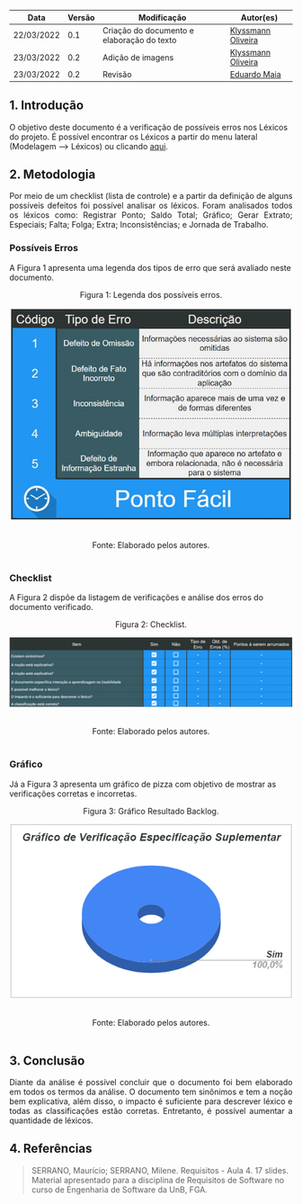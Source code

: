 |Data | Versão | Modificação | Autor(es)|
| -- | -- | -- | -- |
| 22/03/2022 |  0.1   | Criação do documento e elaboração do texto|  [Klyssmann Oliveira](https://github.com/klyssmannoliveira) |
| 23/03/2022 |  0.2   | Adição de imagens |  [Klyssmann Oliveira](https://github.com/klyssmannoliveira) |
| 23/03/2022 |  0.2   | Revisão |  [Eduardo Maia](https://github.com/eduardomr) |




## 1. Introdução

 O objetivo deste documento é a verificação de possíveis erros nos Léxicos do projeto. É possível encontrar os Léxicos a partir do menu lateral (Modelagem --> Léxicos) ou clicando [aqui](https://requisitos-de-software.github.io/2021.2-PontoFacil/modelagem/lexicos/).



## 2. Metodologia

<p style="text-align: justify"> Por meio de um checklist (lista de controle) e a partir da definição de alguns possíveis defeitos foi possível analisar os léxicos. Foram analisados todos os léxicos como: Registrar Ponto; Saldo Total; Gráfico; Gerar Extrato; Especiais; Falta; Folga; Extra; Inconsistências; e Jornada de Trabalho.</p>

### Possíveis Erros

A Figura 1 apresenta uma legenda dos tipos de erro que será avaliado neste documento.
<center>
<figcaption>Figura 1: Legenda dos possíveis erros. </figcaption>
<p align = "center"><img src="https://raw.githubusercontent.com/Requisitos-de-Software/2021.2-PontoFacil/master/docs/assets/imagens/ver_PossiveisErros.jpg"></p><br>

<figcaption> Fonte: Elaborado pelos autores.</figcaption>

</center>

<br>

### Checklist

A Figura 2 dispôe da listagem de verificações e análise dos erros do documento verificado.

<center>
<figcaption>Figura 2: Checklist.</figcaption>
<p align = "center"><img src="https://raw.githubusercontent.com/Requisitos-de-Software/2021.2-PontoFacil/master/docs/assets/imagens/ver_lexico_checklist.png"></p><br>

<figcaption>Fonte: Elaborado pelos autores.</figcaption>

</center>

<br>

### Gráfico

Já a Figura 3 apresenta um gráfico de pizza com objetivo de mostrar as verificações corretas e incorretas.

<center>

<figcaption>Figura 3: Gráfico Resultado Backlog. </figcaption>

<p align = "center"><img src="https://raw.githubusercontent.com/Requisitos-de-Software/2021.2-PontoFacil/master/docs/assets/imagens/ver_lexico_grafico.png"></p><br>

<figcaption>Fonte: Elaborado pelos autores.</figcaption>

</center>

<br>

## 3. Conclusão

<p style="text-align: justify"> Diante da análise é possível concluir que o documento foi bem elaborado em todos os termos da análise. O documento tem sinônimos e tem a noção bem explicativa, além disso, o impacto é suficiente para descrever léxico e todas as classificações estão corretas. Entretanto, é possível aumentar a quantidade de léxicos.</p>


## 4. Referências

> SERRANO, Maurício; SERRANO, Milene. Requisitos - Aula 4. 17 slides. Material apresentado para a disciplina de Requisitos de Software no curso de Engenharia de Software da UnB, FGA.
